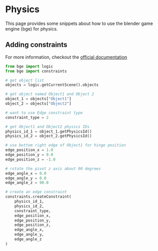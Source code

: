 # Physics
This page provides some snippets about how to use the blender game engine (bge) for physics.

## Adding constraints
For more information, checkout the [official documentation](https://docs.blender.org/api/blender_python_api_current/bge.constraints.html)

```python
from bge import logic
from bge import constraints

# get object list
objects = logic.getCurrentScene().objects

# get object named Object1 and Object 2
object_1 = objects["Object1"]
object_2 = objects["Object2"]

# want to use Edge constraint type
constraint_type = 2

# get Object1 and Object2 physics IDs
physics_id_1 = object_1.getPhysicsId()
physics_id_2 = object_2.getPhysicsId()

# use bottom right edge of Object1 for hinge position
edge_position_x = 1.0
edge_position_y = 0.0
edge_position_z = -1.0

# rotate the pivot z axis about 90 degrees
edge_angle_x = 0.0
edge_angle_y = 0.0
edge_angle_z = 90.0

# create an edge constraint
constraints.createConstraint(
    physics_id_1, 
    physics_id_2,
    constraint_type,
    edge_position_x, 
    edge_position_y, 
    edge_position_z,
    edge_angle_x, 
    edge_angle_y, 
    edge_angle_z
)
```
